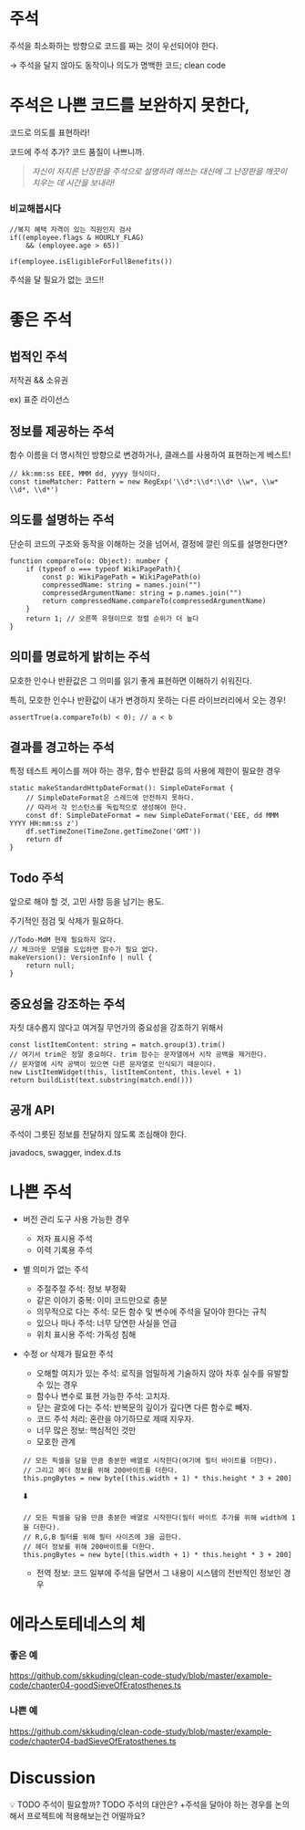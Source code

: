 # 주석

주석을 최소화하는 방향으로 코드를 짜는 것이 우선되어야 한다.

→ 주석을 달지 않아도 동작이나 의도가 명백한 코드; clean code

# 주석은 나쁜 코드를 보완하지 못한다,
코드로 의도를 표현하라!

코드에 주석 추가? 코드 품질이 나쁘니까.

> *자신이 저지른 난장판을 주석으로 설명하려 애쓰는 대신에 그 난장판을 깨끗이 치우는 데 시간을 보내라!*
> 

### 비교해봅시다

```tsx
//복지 혜택 자격이 있는 직원인지 검사
if((employee.flags & HOURLY_FLAG) 
    && (employee.age > 65))
```

```tsx
if(employee.isEligibleForFullBenefits())
```

주석을 달 필요가 없는 코드!!

# 좋은 주석

## 법적인 주석

저작권 && 소유권

ex) 표준 라이선스

## 정보를 제공하는 주석

함수 이름을 더 명시적인 방향으로 변경하거나, 클래스를 사용하여 표현하는게 베스트!

```tsx
// kk:mm:ss EEE, MMM dd, yyyy 형식이다.
const timeMatcher: Pattern = new RegExp('\\d*:\\d*:\\d* \\w*, \\w* \\d*, \\d*')
```

## 의도를 설명하는 주석

단순히 코드의 구조와 동작을 이해하는 것을 넘어서, 결정에 깔린 의도를 설명한다면?

```tsx
function compareTo(o: Object): number {
    if (typeof o === typeof WikiPagePath){
        const p: WikiPagePath = WikiPagePath(o)
        compressedName: string = names.join("")
        compressedArgumentName: string = p.names.join("")
        return compressedName.compareTo(compressedArgumentName)
    }
    return 1; // 오른쪽 유형이므로 정렬 순위가 더 높다
}
```

## 의미를 명료하게 밝히는 주석

모호한 인수나 반환값은 그 의미를 읽기 좋게 표현하면 이해하기 쉬워진다.

특히, 모호한 인수나 반환값이 내가 변경하지 못하는 다른 라이브러리에서 오는 경우!

```tsx
assertTrue(a.compareTo(b) < 0); // a < b
```

## 결과를 경고하는 주석

특정 테스트 케이스를 꺼야 하는 경우, 함수 반환값 등의 사용에 제한이 필요한 경우

```tsx
static makeStandardHttpDateFormat(): SimpleDateFormat {
    // SimpleDateFormat은 스레드에 안전하지 못하다.
    // 따라서 각 인스턴스를 독립적으로 생성해야 한다.
    const df: SimpleDateFormat = new SimpleDateFormat('EEE, dd MMM YYYY HH:mm:ss z')
    df.setTimeZone(TimeZone.getTimeZone('GMT'))
    return df
}
```

## Todo 주석

앞으로 해야 할 것, 고민 사항 등을 남기는 용도.

주기적인 점검 및 삭제가 필요하다.

```tsx
//Todo-MdM 현재 필요하지 않다.
// 체크아웃 모델을 도입하면 함수가 필요 없다.
makeVersion(): VersionInfo | null {
	return null;
}
```

## 중요성을 강조하는 주석

자칫 대수롭지 않다고 여겨질 무언가의 중요성을 강조하기 위해서

```tsx
const listItemContent: string = match.group(3).trim()
// 여기서 trim은 정말 중요하다. trim 함수는 문자열에서 시작 공백을 제거한다.
// 문자열에 시작 공백이 있으면 다른 문자열로 인식되기 때문이다.
new ListItemWidget(this, listItemContent, this.level + 1)
return buildList(text.substring(match.end()))
```

## 공개 API

주석이 그릇된 정보를 전달하지 않도록 조심해야 한다.

javadocs, swagger, index.d.ts

# 나쁜 주석

- 버전 관리 도구 사용 가능한 경우
    - 저자 표시용 주석
    - 이력 기록용 주석
- 별 의미가 없는 주석
    - 주절주절 주석: 정보 부정확
    - 같은 이야기 중복: 이미 코드만으로 충분
    - 의무적으로 다는 주석: 모든 함수 및 변수에 주석을 달아야 한다는 규칙
    - 있으나 마나 주석: 너무 당연한 사실을 언급
    - 위치 표시용 주석: 가독성 침해
- 수정 or 삭제가 필요한 주석
    - 오해할 여지가 있는 주석: 로직을 엄밀하게 기술하지 않아 차후 실수를 유발할 수 있는 경우
    - 함수나 변수로 표현 가능한 주석: 고치자.
    - 닫는 괄호에 다는 주석: 반복문의 깊이가 깊다면 다른 함수로 빼자.
    - 코드 주석 처리: 혼란을 야기하므로 제때 지우자.
    - 너무 많은 정보: 핵심적인 것만
    - 모호한 관계
    
    ```tsx
    // 모든 픽셀을 담을 만큼 충분한 배열로 시작한다(여기에 필터 바이트를 더한다).
    // 그리고 헤더 정보를 위해 200바이트를 더한다.
    this.pngBytes = new byte[(this.width + 1) * this.height * 3 + 200]
    ```
    
    ⬇️
    
    ```tsx
    // 모든 픽셀을 담을 만큼 충분한 배열로 시작한다(필터 바이트 추가를 위해 width에 1을 더한다).
    // R,G,B 필터를 위해 필터 사이즈에 3을 곱한다.
    // 헤더 정보를 위해 200바이트를 더한다.
    this.pngBytes = new byte[(this.width + 1) * this.height * 3 + 200]
    ```
    
    - 전역 정보: 코드 일부에 주석을 달면서 그 내용이 시스템의 전반적인 정보인 경우

# 에라스토테네스의 체

### 좋은 예
https://github.com/skkuding/clean-code-study/blob/master/example-code/chapter04-goodSieveOfEratosthenes.ts

### 나쁜 예
https://github.com/skkuding/clean-code-study/blob/master/example-code/chapter04-badSieveOfEratosthenes.ts

# Discussion

<aside>
💡 TODO 주석이 필요할까? TODO 주석의 대안은?
+주석을 달아야 하는 경우를 논의해서 프로젝트에 적용해보는건 어떨까요?

</aside>
